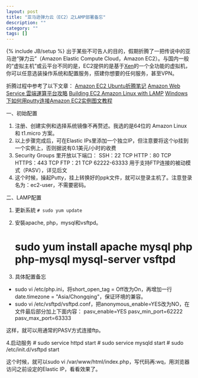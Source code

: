 ```yaml
---
layout: post
title: "亚马逊弹力云（EC2）之LAMP部署备忘"
description: ""
category: ""
tags: []
---
```

{% include JB/setup %}
出于某些不可告人的目的，假期折腾了一把传说中的亚马逊“弹力云”（Amazon Elastic Compute Cloud，Amazon EC2）。与国内一般的“虚拟主机”或云平台不同的是，EC2提供的是基于[Xen](http://zh.wikipedia.org/wiki/Xen)的一个全功能的虚拟机，你可以任意选装操作系统和配置服务，搭建你想要的任何服务，甚至VPN。

折腾过程中参考了以下文章：
[Amazon EC2 Ubuntu折腾笔记](http://www.donchen.info/index.php/2011/06/amazon-ec2-ubuntu%E6%8A%98%E8%85%BE%E7%AC%94%E8%AE%B0/) [Amazon Web Service 雲端運算平台攻略](http://www.inside.com.tw/2010/11/08/free-aws-3) [Building EC2 Amazon Linux with LAMP](http://jonathanhui.com/building-ec2-amazon-linux-lamp) [Windows下如何用putty连接Amazon EC2实例图文教程](http://www.baidu.com.ru/archives/573.html)

一、初始配置

1. 注册、创建实例和选择系统镜像不再赘述。我选的是64位的 Amazon Linux 和 t1.micro 方案。
2. 以上步骤完成后，可在Elastic IPs里添加一个独立IP，但注意要将这个ip挂到一个实例上，否则据说有0.1美元/小时的收费
3. Security Groups 里开放以下端口：
    SSH：22 TCP
    HTTP：80 TCP
    HTTPS：443 TCP
    FTP：21 TCP
    62222-63333 用于支持FTP连接的被动模式（PASV），详见后文
4. 这个时候，操起Putty，挂上转换好的ppk文件，就可以登录主机了。注意登录名为：ec2-user，不需要密码。



二、LAMP配置
1. 更新系統
`# sudo yum update`
2. 安裝apache, php，mysql和vsftpd。
    # sudo yum install apache mysql php php-mysql mysql-server vsftpd


3. 具体配置备忘
- sudo vi /etc/php.ini，将short_open_tag = Off改为On，再增加一行 date.timezone = "Asia/Chongqing"，保证环境的兼容。
- sudo vi /etc/vsftpd/vsftpd.conf，把anonymous_enable=YES改为NO，在文件最后部分加上下面内容：
    pasv_enable=YES
    pasv_min_port=62222
    pasv_max_port=63333

这样，就可以用通常的PASV方式连接ftp。


4.启动服务
    # sudo service httpd start
    # sudo service mysqld start
    # sudo /etc/init.d/vsftpd start



这个时候，就可以sudo vi /var/www/html/index.php，写代码再:wq，用浏览器访问之前设定的Elastic IP，看看效果了。